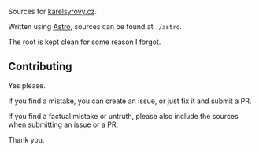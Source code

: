 Sources for [karelsyrovy.cz](https://karelsyrovy.cz).

Written using [Astro](https://astro.build/), sources can be found at `./astro`.

The root is kept clean for some reason I forgot.


Contributing
------------

Yes please.

If you find a mistake, you can create an issue, or just fix it and
submit a PR.

If you find a factual mistake or untruth, please also include the sources
when submitting an issue or a PR.

Thank you.
